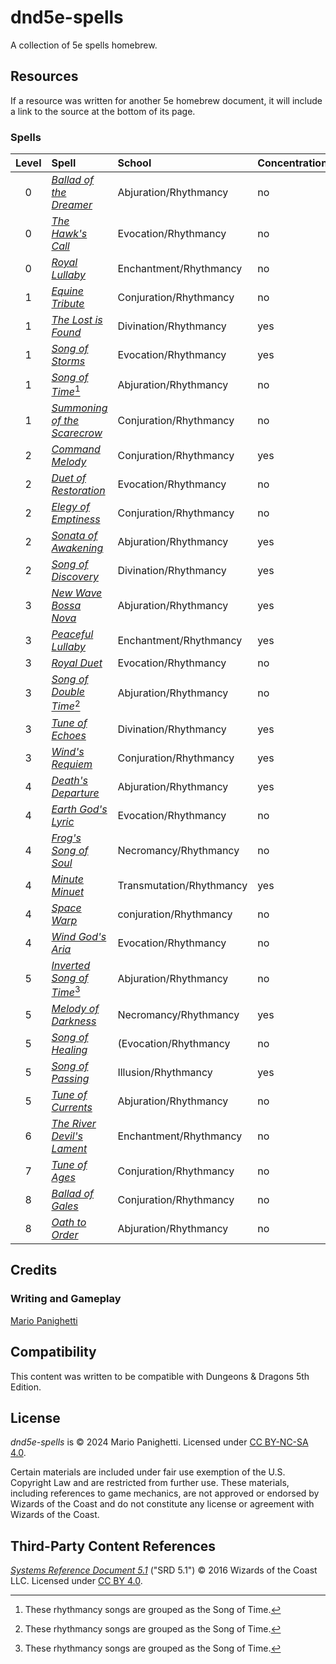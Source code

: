 # dnd5e-spells
A collection of 5e spells homebrew.

## Resources

If a resource was written for another 5e homebrew document, it will include a link to the source at the bottom of its page.

### Spells

| Level | Spell | School | Concentration | Ritual | Class |
|:-:|:-|:-|:-|:-|:-|
| 0 | _[Ballad of the Dreamer](cantrips/ballad-of-the-dreamer.md)_ | Abjuration/Rhythmancy | no | no | Bard |
| 0 | _[The Hawk's Call](cantrips/the-hawks-call.md)_ | Evocation/Rhythmancy | no | no | Bard |
| 0 | _[Royal Lullaby](cantrips/royal-lullaby.md)_ | Enchantment/Rhythmancy | no | no | Bard |
| 1 | _[Equine Tribute](1st-level/equine-tribute.md)_ | Conjuration/Rhythmancy | no | no | Bard |
| 1 | _[The Lost is Found](1st-level/the-lost-is-found.md)_ | Divination/Rhythmancy | yes | yes | Bard |
| 1 | _[Song of Storms](1st-level/song-of-storms.md)_ | Evocation/Rhythmancy | yes | no | Bard |
| 1 | _[Song of Time](1st-level/song-of-time.md)_[^†] | Abjuration/Rhythmancy | no | no | Bard |
| 1 | _[Summoning of the Scarecrow](1st-level/summoning-of-the-scarecrow.md)_ | Conjuration/Rhythmancy | no | no | Bard |
| 2 | _[Command Melody](2nd-level/command-melody.md)_ | Conjuration/Rhythmancy | yes | yes | Bard |
| 2 | _[Duet of Restoration](2nd-level/duet-of-restoration.md)_ | Evocation/Rhythmancy | no | no | Bard |
| 2 | _[Elegy of Emptiness](2nd-level/elegy-of-emptiness.md)_ | Conjuration/Rhythmancy | no | no | Bard |
| 2 | _[Sonata of Awakening](2nd-level/sonata-of-awakening.md)_ | Abjuration/Rhythmancy | yes | no | Bard |
| 2 | _[Song of Discovery](2nd-level/song-of-discovery.md)_ | Divination/Rhythmancy | yes | yes | Bard |
| 3 | _[New Wave Bossa Nova](3rd-level/new-wave-bossa-nova.md)_ | Abjuration/Rhythmancy | yes | no | Bard |
| 3 | _[Peaceful Lullaby](3rd-level/peaceful-lullaby.md)_ | Enchantment/Rhythmancy | yes | no | Bard |
| 3 | _[Royal Duet](3rd-level/royal-duet.md)_ | Evocation/Rhythmancy | no | no | Bard |
| 3 | _[Song of Double Time](1st-level/song-of-time.md)_[^†] | Abjuration/Rhythmancy | no | no | Bard |
| 3 | _[Tune of Echoes](3rd-level/tune-of-echoes.md)_ | Divination/Rhythmancy | yes | yes | Bard |
| 3 | _[Wind's Requiem](3rd-level/winds-requiem.md)_ | Conjuration/Rhythmancy | yes | yes | Bard |
| 4 | _[Death's Departure](4th-level/deaths-departure.md)_ | Abjuration/Rhythmancy | yes | no | Bard |
| 4 | _[Earth God's Lyric](4th-level/earth-gods-lyric.md)_ | Evocation/Rhythmancy | no | no | Bard |
| 4 | _[Frog's Song of Soul](4th-level/frogs-song-of-soul.md)_ | Necromancy/Rhythmancy | no | no | Bard |
| 4 | _[Minute Minuet](4th-level/minute-minuet.md)_ | Transmutation/Rhythmancy | yes | no | Bard |
| 4 | _[Space Warp](4th-level/space-warp.md)_ | conjuration/Rhythmancy | no | yes | Bard |
| 4 | _[Wind God's Aria](4th-level/wind-gods-aria.md)_ | Evocation/Rhythmancy | no | no | Bard |
| 5 | _[Inverted Song of Time](1st-level/song-of-time.md)_[^†] | Abjuration/Rhythmancy | no | no | Bard |
| 5 | _[Melody of Darkness](5th-level/melody-of-darkness.md)_ | Necromancy/Rhythmancy | yes | no | Bard |
| 5 | _[Song of Healing](5th-level/song-of-healing.md)_ | (Evocation/Rhythmancy | no | no | Bard |
| 5 | _[Song of Passing](5th-level/song-of-passing.md)_ | Illusion/Rhythmancy | yes | no | Bard |
| 5 | _[Tune of Currents](5th-level/tune-of-currents.md)_ | Abjuration/Rhythmancy | no | no | Bard |
| 6 | _[The River Devil's Lament](6th-level/the-river-devils-lament.md)_ | Enchantment/Rhythmancy | no | no | Bard |
| 7 | _[Tune of Ages](7th-level/tune-of-ages.md)_ | Conjuration/Rhythmancy | no | no | Bard |
| 8 | _[Ballad of Gales](8th-level/ballad-of-gales.md)_ | Conjuration/Rhythmancy | no | no | Bard |
| 8 | _[Oath to Order](8th-level/oath-to-order.md)_ | Abjuration/Rhythmancy | no | no | Bard |

## Credits

### Writing and Gameplay

[Mario Panighetti](https://mario.panighetti.net)

## Compatibility

This content was written to be compatible with Dungeons & Dragons 5th Edition.

## License

_dnd5e-spells_ is © 2024 Mario Panighetti. Licensed under [CC BY-NC-SA 4.0](https://creativecommons.org/licenses/by-nc-sa/4.0/legalcode).

Certain materials are included under fair use exemption of the U.S. Copyright Law and are restricted from further use. These materials, including references to game mechanics, are not approved or endorsed by Wizards of the Coast and do not constitute any license or agreement with Wizards of the Coast.

## Third-Party Content References

_[Systems Reference Document 5.1](https://dnd.wizards.com/resources/systems-reference-document)_ ("SRD 5.1") © 2016 Wizards of the Coast LLC. Licensed under [CC BY 4.0](https://creativecommons.org/licenses/by/4.0/legalcode).

[^†]: These rhythmancy songs are grouped as the Song of Time.
